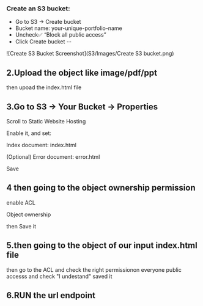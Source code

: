 ### Create an S3 bucket:
+ Go to S3 → Create bucket
+ Bucket name: your-unique-portfolio-name
+ Uncheck✅ “Block all public access”
+ Click Create bucket
--

![Create S3 Bucket Screenshot](S3/Images/Create S3 bucket.png)

## 2.Upload the  object like image/pdf/ppt
then upoad the index.html file

## 3.Go to S3 → Your Bucket → Properties

Scroll to Static Website Hosting

Enable it, and set:

Index document: index.html

(Optional) Error document: error.html

Save

## 4 then going to the object ownership permission

enable ACL

Object ownership

then Save it

## 5.then going to the object of our input index.html file 
then go to the ACL and check the right permissionon everyone public accesss
and check "I undestand"
saved it

## 6.RUN the url endpoint
